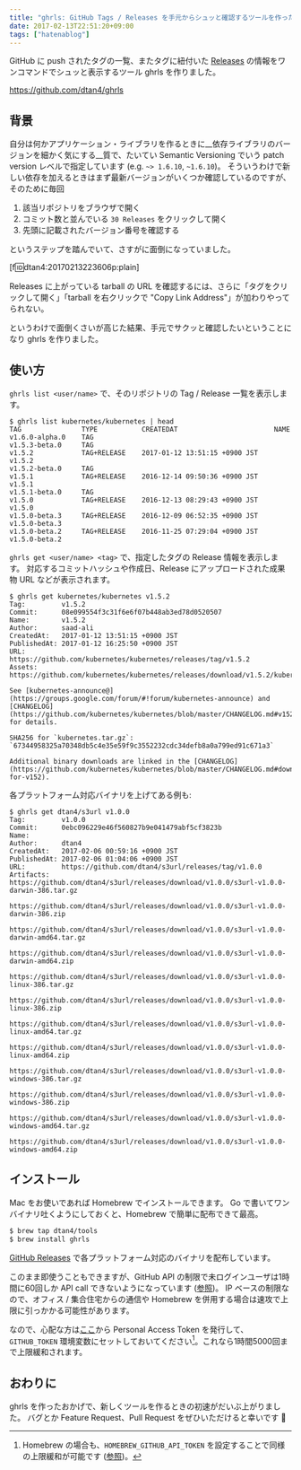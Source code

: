 ```yaml
---
title: "ghrls: GitHub Tags / Releases を手元からシュッと確認するツールを作った"
date: 2017-02-13T22:51:20+09:00
tags: ["hatenablog"]
---
```


GitHub に push されたタグの一覧、またタグに紐付いた [Releases](https://help.github.com/articles/about-releases/) の情報をワンコマンドでシュッと表示するツール ghrls を作りました。

https://github.com/dtan4/ghrls

## 背景

自分は何かアプリケーション・ライブラリを作るときに__依存ライブラリのバージョンを細かく気にする__質で、たいてい Semantic Versioning でいう patch version レベルで指定しています (e.g. `~> 1.6.10`, `~1.6.10`)。
そういうわけで新しい依存を加えるときはまず最新バージョンがいくつか確認しているのですが、そのために毎回

1. 該当リポジトリをブラウザで開く
2. コミット数と並んでいる `30 Releases` をクリックして開く
3. 先頭に記載されたバージョン番号を確認する

というステップを踏んでいて、さすがに面倒になっていました。

[f:id:dtan4:20170213223606p:plain]

Releases に上がっている tarball の URL を確認するには、さらに「タグをクリックして開く」「tarball を右クリックで "Copy Link Address"」が加わりやってられない。

というわけで面倒くさいが高じた結果、手元でサクッと確認したいということになり ghrls を作りました。

## 使い方

`ghrls list <user/name>` で、そのリポジトリの Tag / Release 一覧を表示します。

```
$ ghrls list kubernetes/kubernetes | head
TAG               TYPE           CREATEDAT                        NAME
v1.6.0-alpha.0    TAG
v1.5.3-beta.0     TAG
v1.5.2            TAG+RELEASE    2017-01-12 13:51:15 +0900 JST    v1.5.2
v1.5.2-beta.0     TAG
v1.5.1            TAG+RELEASE    2016-12-14 09:50:36 +0900 JST    v1.5.1
v1.5.1-beta.0     TAG
v1.5.0            TAG+RELEASE    2016-12-13 08:29:43 +0900 JST    v1.5.0
v1.5.0-beta.3     TAG+RELEASE    2016-12-09 06:52:35 +0900 JST    v1.5.0-beta.3
v1.5.0-beta.2     TAG+RELEASE    2016-11-25 07:29:04 +0900 JST    v1.5.0-beta.2
```

`ghrls get <user/name> <tag>` で、指定したタグの Release 情報を表示します。
対応するコミットハッシュや作成日、Release にアップロードされた成果物 URL などが表示されます。

```
$ ghrls get kubernetes/kubernetes v1.5.2
Tag:         v1.5.2
Commit:      08e099554f3c31f6e6f07b448ab3ed78d0520507
Name:        v1.5.2
Author:      saad-ali
CreatedAt:   2017-01-12 13:51:15 +0900 JST
PublishedAt: 2017-01-12 16:25:50 +0900 JST
URL:         https://github.com/kubernetes/kubernetes/releases/tag/v1.5.2
Assets:      https://github.com/kubernetes/kubernetes/releases/download/v1.5.2/kubernetes.tar.gz

See [kubernetes-announce@](https://groups.google.com/forum/#!forum/kubernetes-announce) and [CHANGELOG](https://github.com/kubernetes/kubernetes/blob/master/CHANGELOG.md#v152) for details.

SHA256 for `kubernetes.tar.gz`: `67344958325a70348db5c4e35e59f9c3552232cdc34defb8a0a799ed91c671a3`

Additional binary downloads are linked in the [CHANGELOG](https://github.com/kubernetes/kubernetes/blob/master/CHANGELOG.md#downloads-for-v152).
```

各プラットフォーム対応バイナリを上げてある例も:

```
$ ghrls get dtan4/s3url v1.0.0
Tag:         v1.0.0
Commit:      0ebc096229e46f560827b9e041479abf5cf3823b
Name:
Author:      dtan4
CreatedAt:   2017-02-06 00:59:16 +0900 JST
PublishedAt: 2017-02-06 01:04:06 +0900 JST
URL:         https://github.com/dtan4/s3url/releases/tag/v1.0.0
Artifacts:   https://github.com/dtan4/s3url/releases/download/v1.0.0/s3url-v1.0.0-darwin-386.tar.gz
             https://github.com/dtan4/s3url/releases/download/v1.0.0/s3url-v1.0.0-darwin-386.zip
             https://github.com/dtan4/s3url/releases/download/v1.0.0/s3url-v1.0.0-darwin-amd64.tar.gz
             https://github.com/dtan4/s3url/releases/download/v1.0.0/s3url-v1.0.0-darwin-amd64.zip
             https://github.com/dtan4/s3url/releases/download/v1.0.0/s3url-v1.0.0-linux-386.tar.gz
             https://github.com/dtan4/s3url/releases/download/v1.0.0/s3url-v1.0.0-linux-386.zip
             https://github.com/dtan4/s3url/releases/download/v1.0.0/s3url-v1.0.0-linux-amd64.tar.gz
             https://github.com/dtan4/s3url/releases/download/v1.0.0/s3url-v1.0.0-linux-amd64.zip
             https://github.com/dtan4/s3url/releases/download/v1.0.0/s3url-v1.0.0-windows-386.tar.gz
             https://github.com/dtan4/s3url/releases/download/v1.0.0/s3url-v1.0.0-windows-386.zip
             https://github.com/dtan4/s3url/releases/download/v1.0.0/s3url-v1.0.0-windows-amd64.tar.gz
             https://github.com/dtan4/s3url/releases/download/v1.0.0/s3url-v1.0.0-windows-amd64.zip
```

## インストール

Mac をお使いであれば Homebrew でインストールできます。
Go で書いてワンバイナリ吐くようにしておくと、Homebrew で簡単に配布できて最高。

```bash
$ brew tap dtan4/tools
$ brew install ghrls
```

[GitHub Releases](https://github.com/dtan4/ghrls/releases) で各プラットフォーム対応のバイナリを配布しています。

このまま即使うこともできますが、GitHub API の制限で未ログインユーザは1時間に60回しか API call できないようになっています ([参照](https://developer.github.com/v3/#rate-limiting))。
IP ベースの制限なので、オフィス / 集合住宅からの通信や Homebrew を併用する場合は速攻で上限に引っかかる可能性があります。

なので、心配な方は[ここ](https://github.com/settings/tokens)から Personal Access Token を発行して、`GITHUB_TOKEN` 環境変数にセットしておいてください[^1]。これなら1時間5000回まで上限緩和されます。

[^1]:  Homebrew の場合も、`HOMEBREW_GITHUB_API_TOKEN` を設定することで同様の上限緩和が可能です ([参照](https://github.com/Homebrew/brew/blob/c3f959d6af36f075600aac63f208d59c30cd602c/Library/Homebrew/utils/github.rb#L17-L25))。

## おわりに

ghrls を作ったおかげで、新しくツールを作るときの初速がだいぶ上がりました。
バグとか Feature Request、Pull Request をぜひいただけると幸いです :pray:
